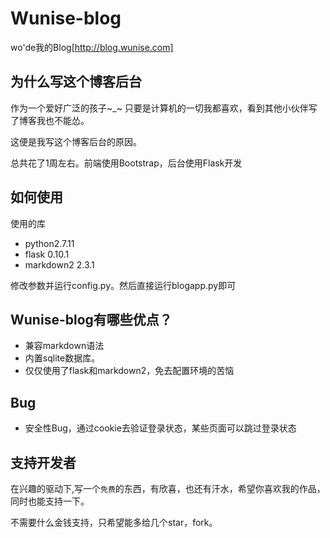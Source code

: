 # Wunise-blog
wo'de我的Blog[http://blog.wunise.com]
## 为什么写这个博客后台
作为一个爱好广泛的孩子~_~ 只要是计算机的一切我都喜欢，看到其他小伙伴写了博客我也不能怂。

这便是我写这个博客后台的原因。

总共花了1周左右。前端使用Bootstrap，后台使用Flask开发

## 如何使用
使用的库

* python2.7.11
* flask 0.10.1
* markdown2 2.3.1

修改参数并运行config.py。然后直接运行blogapp.py即可

## Wunise-blog有哪些优点？

* 兼容markdown语法
* 内置sqlite数据库。
* 仅仅使用了flask和markdown2，免去配置环境的苦恼

## Bug
* 安全性Bug，通过cookie去验证登录状态，某些页面可以跳过登录状态


## 支持开发者
在兴趣的驱动下,写一个`免费`的东西，有欣喜，也还有汗水，希望你喜欢我的作品，同时也能支持一下。

不需要什么金钱支持，只希望能多给几个star，fork。
